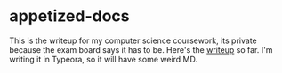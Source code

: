 # appetized-docs

This is the writeup for my computer science coursework, its private because the exam board says it has to be.
Here's the [writeup](Appetized.md) so far. I'm writing it in Typeora, so it will have some weird MD.
